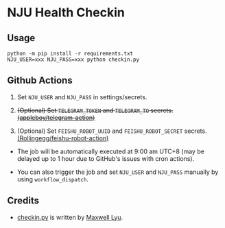 # NJU Health Checkin

## Usage

```
python -m pip install -r requirements.txt
NJU_USER=xxx NJU_PASS=xxx python checkin.py
```

## Github Actions

1. Set `NJU_USER` and `NJU_PASS` in settings/secrets.

2. ~~(Optional) Set `TELEGRAM_TOKEN` and `TELEGRAM_TO` secrets. [(appleboy/telegram-action)](https://github.com/appleboy/telegram-action#secrets)~~

3. (Optional) Set `FEISHU_ROBOT_UUID` and `FEISHU_ROBOT_SECRET` secrets. [(Rollingegg/feishu-robot-action)](https://github.com/Rollingegg/feishu-robot-action)

- The job will be automatically executed at 9:00 am UTC+8 (may be delayed up to 1 hour due to GitHub's issues with cron actions).

- You can also trigger the job and set `NJU_USER` and `NJU_PASS` manually by using `workflow_dispatch`.

## Credits

- [checkin.py](checkin.py) is written by [Maxwell Lyu](https://github.com/Maxwell-Lyu).
